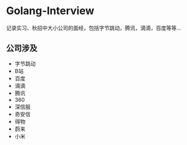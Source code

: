 # Golang-Interview
记录实习、秋招中大小公司的面经，包括字节跳动，腾讯，滴滴，百度等等...

## 公司涉及
- 字节跳动
- B站
- 百度
- 滴滴
- 腾讯
- 360
- 深信服
- 奇安信
- 得物
- 蔚来
- 小米